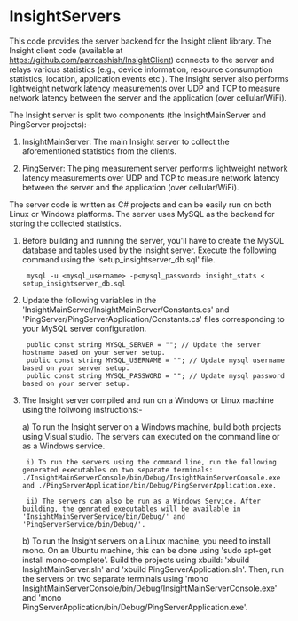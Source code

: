 InsightServers
=================

This code provides the server backend for the Insight client library. The Insight client code (available at https://github.com/patroashish/InsightClient) connects to the server and relays various statistics (e.g., device information, resource consumption statistics, location, application events etc.). The Insight server also performs lightweight network latency measurements over UDP and TCP to measure network latency between the server and the application (over cellular/WiFi).

The Insight server is split two components (the InsightMainServer and PingServer projects):-

1. InsightMainServer: The main Insight server to collect the aforementioned statistics from the clients.

2. PingServer: The ping measurement server performs lightweight network latency measurements over UDP and TCP to measure network latency between the server and the application (over cellular/WiFi).

The server code is written as C# projects and can be easily run on both Linux or Windows platforms. The server uses MySQL as the backend for storing the collected statistics.

1. Before building and running the server, you'll have to create the MySQL database and tables used by the Insight server. Execute the following command using the 'setup_insightserver_db.sql' file.

        mysql -u <mysql_username> -p<mysql_password> insight_stats < setup_insightserver_db.sql

2. Update the following variables in the 'InsightMainServer/InsightMainServer/Constants.cs' and 'PingServer/PingServerApplication/Constants.cs' files corresponding to your MySQL server configuration.

        public const string MYSQL_SERVER = ""; // Update the server hostname based on your server setup.
        public const string MYSQL_USERNAME = ""; // Update mysql username based on your server setup.
        public const string MYSQL_PASSWORD = ""; // Update mysql password based on your server setup.

3. The Insight server compiled and run on a Windows or Linux machine using the follwoing instructions:-

    a) To run the Insight server on a Windows machine, build both projects using Visual studio. The servers can executed on the command line or as a Windows service.
    
        i) To run the servers using the command line, run the following generated executables on two separate terminals: ./InsightMainServerConsole/bin/Debug/InsightMainServerConsole.exe and ./PingServerApplication/bin/Debug/PingServerApplication.exe.
        
        ii) The servers can also be run as a Windows Service. After building, the genrated executables will be available in 'InsightMainServerService/bin/Debug/' and 'PingServerService/bin/Debug/'.

    b) To run the Insight servers on a Linux machine, you need to install mono. On an Ubuntu machine, this can be done using 'sudo apt-get install mono-complete'. Build the projects using xbuild: 'xbuild InsightMainServer.sln' and 'xbuild PingServerApplication.sln'. Then, run the servers on two separate terminals using 'mono InsightMainServerConsole/bin/Debug/InsightMainServerConsole.exe' and 'mono PingServerApplication/bin/Debug/PingServerApplication.exe'.

